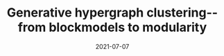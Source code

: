 ---
layout: post
title:  "Generative hypergraph clustering--from blockmodels to modularity"
authors: <b>PSC</b>, Nate Veldt, and Austin Benson
journal: Science Advances
date:   2021-07-07
external_url: https://advances.sciencemag.org/content/7/28/eabh1303
---
